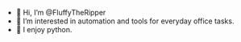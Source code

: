 - 👋 Hi, I’m @FluffyTheRipper
- 👀 I’m interested in automation and tools for everyday office tasks. 
- 🌱 I enjoy python.

<!---
FluffyTheRipper/FluffyTheRipper is a ✨ special ✨ repository because its `README.md` (this file) appears on your GitHub profile.
You can click the Preview link to take a look at your changes.
--->
